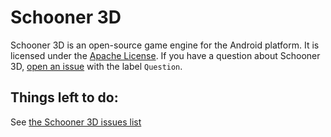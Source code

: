 Schooner 3D
===========

Schooner 3D is an open-source game engine for the Android platform. It is licensed under the [Apache License](LICENSE). If you have a question about Schooner 3D, [open an issue][new issue] with the label `Question`.

Things left to do:
-----------------
See [the Schooner 3D issues list][issues]

[new issue]: https://github.com/drmercer/Schooner-3D/issues/new "New Issue"
[issues]: https://github.com/drmercer/Schooner-3D/issues
